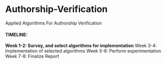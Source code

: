 # Authorship-Verification
Applied Algorithms For Authorship Verification


#### TIMELINE:

**Week 1-2: Survey, and select algorithms for implementation**
Week 3-4: Implementation of selected algorithms
Week 5-6: Perform experimentation
Week 7-8: Finalize Report
